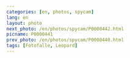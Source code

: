 ```yaml
---
categories: [en, photos, spycam]
lang: en
layout: photo
next_photo: /en/photos/spycam/P0000442.html
picname: P0000441
prev_photo: /en/photos/spycam/P0000440.html
tags: [Fotofalle, Leopard]
---
```

